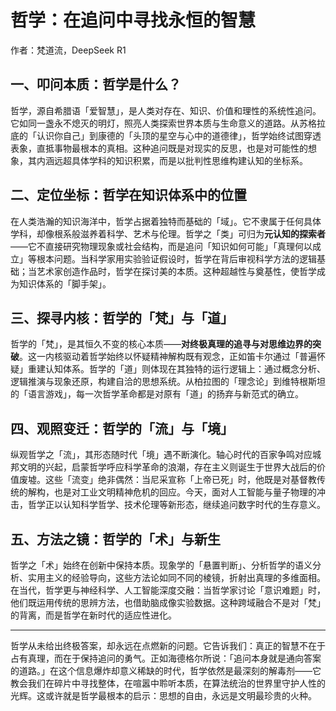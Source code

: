 # 哲学：在追问中寻找永恒的智慧

作者：梵道流，DeepSeek R1

## 一、叩问本质：哲学是什么？

哲学，源自希腊语「爱智慧」，是人类对存在、知识、价值和理性的系统性追问。它如同一盏永不熄灭的明灯，照亮人类探索世界本质与生命意义的道路。从苏格拉底的「认识你自己」到康德的「头顶的星空与心中的道德律」，哲学始终试图穿透表象，直抵事物最根本的真相。这种追问既是对现实的反思，也是对可能性的想象，其内涵远超具体学科的知识积累，而是以批判性思维构建认知的坐标系。

## 二、定位坐标：哲学在知识体系中的位置

在人类浩瀚的知识海洋中，哲学占据着独特而基础的「域」。它不隶属于任何具体学科，却像根系般滋养着科学、艺术与伦理。哲学之「类」可归为**元认知的探索者**——它不直接研究物理现象或社会结构，而是追问「知识如何可能」「真理何以成立」等根本问题。当科学家用实验验证假设时，哲学在背后审视科学方法的逻辑基础；当艺术家创造作品时，哲学在探讨美的本质。这种超越性与奠基性，使哲学成为知识体系的「脚手架」。

## 三、探寻内核：哲学的「梵」与「道」

哲学的「梵」，是其恒久不变的核心本质——**对终极真理的追寻与对思维边界的突破**。这一内核驱动着哲学始终以怀疑精神解构既有观念，正如笛卡尔通过「普遍怀疑」重建认知体系。哲学的「道」则体现在其独特的运行逻辑上：通过概念分析、逻辑推演与现象还原，构建自洽的思想系统。从柏拉图的「理念论」到维特根斯坦的「语言游戏」，每一次哲学革命都是对原有「道」的扬弃与新范式的确立。

## 四、观照变迁：哲学的「流」与「境」

纵观哲学之「流」，其形态随时代「境」遇不断演化。轴心时代的百家争鸣对应城邦文明的兴起，启蒙哲学呼应科学革命的浪潮，存在主义则诞生于世界大战后的价值废墟。这些「流变」绝非偶然：当尼采宣称「上帝已死」时，他既是对基督教传统的解构，也是对工业文明精神危机的回应。今天，面对人工智能与量子物理的冲击，哲学正以认知科学哲学、技术伦理等新形态，继续追问数字时代的生存意义。

## 五、方法之镜：哲学的「术」与新生

哲学之「术」始终在创新中保持本质。现象学的「悬置判断」、分析哲学的语义分析、实用主义的经验导向，这些方法论如同不同的棱镜，折射出真理的多维面相。在当代，哲学更与神经科学、人工智能深度交融：当哲学家讨论「意识难题」时，他们既运用传统的思辨方法，也借助脑成像实验数据。这种跨域融合不是对「梵」的背离，而是哲学在新时代的适应性进化。

---

哲学从未给出终极答案，却永远在点燃新的问题。它告诉我们：真正的智慧不在于占有真理，而在于保持追问的勇气。正如海德格尔所说：「追问本身就是通向答案的道路。」在这个信息爆炸却意义稀缺的时代，哲学依然是最深刻的解毒剂——它教会我们在碎片中寻找整体，在喧嚣中聆听本质，在算法统治的世界里守护人性的光辉。这或许就是哲学最根本的启示：思想的自由，永远是文明最珍贵的火种。